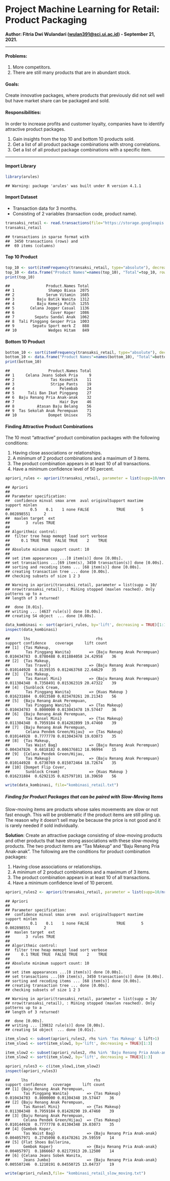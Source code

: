 **Project Machine Learning for Retail: Product Packaging**
================
**Author: Fitria Dwi Wulandari (<wulan391@sci.ui.ac.id>) - September 21,
2021.**

------------------------------------------------------------------------

#### **Problems**:

1.  More competitors.
2.  There are still many products that are in abundant stock.

#### **Goals**:

Create innovative packages, where products that previously did not sell
well but have market share can be packaged and sold.

#### **Responsibilities**:

In order to increase profits and customer loyalty, companies have to
identify attractive product packages.

1.  Gain insights from the top 10 and bottom 10 products sold.
2.  Get a list of all product package combinations with strong
    correlations.
3.  Get a list of all product package combinations with a specific item.

------------------------------------------------------------------------

#### **Import Library**

``` r
library(arules)
```

    ## Warning: package 'arules' was built under R version 4.1.1

#### **Import Dataset**

-   Transaction data for 3 months.
-   Consisting of 2 variables (transaction code, product name).

``` r
transaksi_retail <- read.transactions(file="https://storage.googleapis.com/dqlab-dataset/transaksi_dqlab_retail.tsv", format="single", sep="\t", cols=c(1,2), skip=1)
transaksi_retail
```

    ## transactions in sparse format with
    ##  3450 transactions (rows) and
    ##  69 items (columns)

#### **Top 10 Product**

``` r
top_10 <- sort(itemFrequency(transaksi_retail, type="absolute"), decreasing = TRUE)[1:10]
top_10 <- data.frame("Product Names"=names(top_10), "Total"=top_10, row.names=NULL)
print(top_10)
```

    ##                Product.Names Total
    ## 1               Shampo Biasa  2075
    ## 2              Serum Vitamin  1685
    ## 3          Baju Batik Wanita  1312
    ## 4          Baju Kemeja Putih  1255
    ## 5       Celana Jogger Casual  1136
    ## 6                Cover Koper  1086
    ## 7         Sepatu Sandal Anak  1062
    ## 8  Tali Pinggang Gesper Pria  1003
    ## 9        Sepatu Sport merk Z   888
    ## 10              Wedges Hitam   849

#### **Bottom 10 Product**

``` r
bottom_10 <- sort(itemFrequency(transaksi_retail, type="absolute"), decreasing = FALSE)[1:10]
bottom_10 <- data.frame("Product Names"=names(bottom_10), "Total"=bottom_10, row.names=NULL)
print(bottom_10)
```

    ##                 Product.Names Total
    ## 1     Celana Jeans Sobek Pria     9
    ## 2                Tas Kosmetik    11
    ## 3                Stripe Pants    19
    ## 4                    Pelembab    24
    ## 5      Tali Ban Ikat Pinggang    27
    ## 6  Baju Renang Pria Anak-anak    32
    ## 7                    Hair Dye    46
    ## 8          Atasan Baju Belang    56
    ## 9  Tas Sekolah Anak Perempuan    71
    ## 10              Dompet Unisex    75

#### **Finding Attractive Product Combinations**

The 10 most “attractive” product combination packages with the following
conditions:

1.  Having close associations or relationships.
2.  A minimum of 2 product combinations and a maximum of 3 items.
3.  The product combination appears in at least 10 of all transactions.
4.  Have a minimum confidence level of 50 percent.

``` r
apriori_rules <- apriori(transaksi_retail, parameter = list(supp=10/nrow(transaksi_retail), minlen=2, maxlen=3, confidence=0.5))
```

    ## Apriori
    ## 
    ## Parameter specification:
    ##  confidence minval smax arem  aval originalSupport maxtime     support minlen
    ##         0.5    0.1    1 none FALSE            TRUE       5 0.002898551      2
    ##  maxlen target  ext
    ##       3  rules TRUE
    ## 
    ## Algorithmic control:
    ##  filter tree heap memopt load sort verbose
    ##     0.1 TRUE TRUE  FALSE TRUE    2    TRUE
    ## 
    ## Absolute minimum support count: 10 
    ## 
    ## set item appearances ...[0 item(s)] done [0.00s].
    ## set transactions ...[69 item(s), 3450 transaction(s)] done [0.00s].
    ## sorting and recoding items ... [68 item(s)] done [0.00s].
    ## creating transaction tree ... done [0.00s].
    ## checking subsets of size 1 2 3

    ## Warning in apriori(transaksi_retail, parameter = list(supp = 10/
    ## nrow(transaksi_retail), : Mining stopped (maxlen reached). Only patterns up to a
    ## length of 3 returned!

    ##  done [0.01s].
    ## writing ... [4637 rule(s)] done [0.00s].
    ## creating S4 object  ... done [0.00s].

``` r
data_kombinasi <- sort(apriori_rules, by='lift', decreasing = TRUE)[1:10]
inspect(data_kombinasi)
```

    ##      lhs                             rhs                              support confidence    coverage     lift count
    ## [1]  {Tas Makeup,                                                                                                  
    ##       Tas Pinggang Wanita}        => {Baju Renang Anak Perempuan} 0.010434783  0.8780488 0.011884058 24.42958    36
    ## [2]  {Tas Makeup,                                                                                                  
    ##       Tas Travel}                 => {Baju Renang Anak Perempuan} 0.010144928  0.8139535 0.012463768 22.64629    35
    ## [3]  {Tas Makeup,                                                                                                  
    ##       Tas Ransel Mini}            => {Baju Renang Anak Perempuan} 0.011304348  0.7358491 0.015362319 20.47322    39
    ## [4]  {Sunblock Cream,                                                                                              
    ##       Tas Pinggang Wanita}        => {Kuas Makeup }               0.016231884  0.6913580 0.023478261 20.21343    56
    ## [5]  {Baju Renang Anak Perempuan,                                                                                  
    ##       Tas Pinggang Wanita}        => {Tas Makeup}                 0.010434783  0.8000000 0.013043478 19.57447    36
    ## [6]  {Baju Renang Anak Perempuan,                                                                                  
    ##       Tas Ransel Mini}            => {Tas Makeup}                 0.011304348  0.7959184 0.014202899 19.47460    39
    ## [7]  {Baju Renang Anak Perempuan,                                                                                  
    ##       Celana Pendek Green/Hijau}  => {Tas Makeup}                 0.010144928  0.7777778 0.013043478 19.03073    35
    ## [8]  {Tas Makeup,                                                                                                  
    ##       Tas Waist Bag}              => {Baju Renang Anak Perempuan} 0.004347826  0.6818182 0.006376812 18.96994    15
    ## [9]  {Celana Pendek Green/Hijau,                                                                                   
    ##       Tas Makeup}                 => {Baju Renang Anak Perempuan} 0.010144928  0.6730769 0.015072464 18.72674    35
    ## [10] {Dompet Flip Cover,                                                                                           
    ##       Sunblock Cream}             => {Kuas Makeup }               0.016231884  0.6292135 0.025797101 18.39650    56

``` r
write(data_kombinasi, file="kombinasi_retail.txt")
```

##### **Finding for Product Packages that can be paired with Slow-Moving Items**

Slow-moving items are products whose sales movements are slow or not
fast enough. This will be problematic if the product items are still
piling up. The reason why it doesn’t sell may be because the price is
not good and it is rarely needed if sold individually.

**Solution**: Create an attractive package consisting of slow-moving
products and other products that have strong associations with these
slow-moving products. The two product items are “Tas Makeup” and “Baju
Renang Pria Anak-anak”. The following are the conditions for product
combination packages:

1.  Having close associations or relationships.
2.  A minimum of 2 product combinations and a maximum of 3 items.
3.  The product combination appears in at least 10 of all transactions.
4.  Have a minimum confidence level of 10 percent.

``` r
apriori_rules2 <- apriori(transaksi_retail, parameter = list(supp=10/nrow(transaksi_retail), minlen=2, maxlen=3, confidence=0.1))
```

    ## Apriori
    ## 
    ## Parameter specification:
    ##  confidence minval smax arem  aval originalSupport maxtime     support minlen
    ##         0.1    0.1    1 none FALSE            TRUE       5 0.002898551      2
    ##  maxlen target  ext
    ##       3  rules TRUE
    ## 
    ## Algorithmic control:
    ##  filter tree heap memopt load sort verbose
    ##     0.1 TRUE TRUE  FALSE TRUE    2    TRUE
    ## 
    ## Absolute minimum support count: 10 
    ## 
    ## set item appearances ...[0 item(s)] done [0.00s].
    ## set transactions ...[69 item(s), 3450 transaction(s)] done [0.00s].
    ## sorting and recoding items ... [68 item(s)] done [0.00s].
    ## creating transaction tree ... done [0.00s].
    ## checking subsets of size 1 2 3

    ## Warning in apriori(transaksi_retail, parameter = list(supp = 10/
    ## nrow(transaksi_retail), : Mining stopped (maxlen reached). Only patterns up to a
    ## length of 3 returned!

    ##  done [0.00s].
    ## writing ... [39832 rule(s)] done [0.00s].
    ## creating S4 object  ... done [0.01s].

``` r
item_slow1 <- subset(apriori_rules2, rhs %in% 'Tas Makeup' & lift>1)
item_slow1 <- sort(item_slow1, by='lift', decreasing = TRUE)[1:3]

item_slow2 <- subset(apriori_rules2, rhs %in% 'Baju Renang Pria Anak-anak' & lift>1)
item_slow2 <- sort(item_slow2, by='lift', decreasing = TRUE)[1:3]

apriori_rules3 <- c(item_slow1,item_slow2)
inspect(apriori_rules3)
```

    ##     lhs                             rhs                              support confidence   coverage     lift count
    ## [1] {Baju Renang Anak Perempuan,                                                                                 
    ##      Tas Pinggang Wanita}        => {Tas Makeup}                 0.010434783  0.8000000 0.01304348 19.57447    36
    ## [2] {Baju Renang Anak Perempuan,                                                                                 
    ##      Tas Ransel Mini}            => {Tas Makeup}                 0.011304348  0.7959184 0.01420290 19.47460    39
    ## [3] {Baju Renang Anak Perempuan,                                                                                 
    ##      Celana Pendek Green/Hijau}  => {Tas Makeup}                 0.010144928  0.7777778 0.01304348 19.03073    35
    ## [4] {Gembok Koper,                                                                                               
    ##      Tas Waist Bag}              => {Baju Renang Pria Anak-anak} 0.004057971  0.2745098 0.01478261 29.59559    14
    ## [5] {Flat Shoes Ballerina,                                                                                       
    ##      Gembok Koper}               => {Baju Renang Pria Anak-anak} 0.004057971  0.1866667 0.02173913 20.12500    14
    ## [6] {Celana Jeans Sobek Wanita,                                                                                  
    ##      Jeans Jumbo}                => {Baju Renang Pria Anak-anak} 0.005507246  0.1210191 0.04550725 13.04737    19

``` r
write(apriori_rules3,file= "kombinasi_retail_slow_moving.txt")
```
